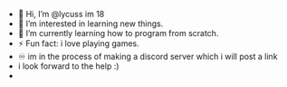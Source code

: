 - 👋 Hi, I’m @lycuss im 18
- 👀 I’m interested in learning new things.
- 🌱 I’m currently learning how to program from scratch.
- ⚡ Fun fact: i love playing games.
- ♾️ im in the process of making a discord server which i will post a link
- i look forward to the help :)
- 
<!---
lycuss/lycuss is a ✨ special ✨ repository because its `README.md` (this file) appears on your GitHub profile.
You can click the Preview link to take a look at your changes.
--->
